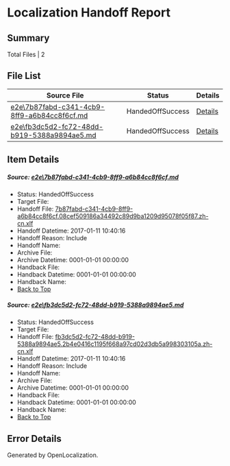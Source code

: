 # <a name='report-top'></a> Localization Handoff Report

## Summary
 Total Files | 2

## File List
 Source File | Status | Details 
 ----------- | ------ | ------- 
 [e2e\7b87fabd-c341-4cb9-8ff9-a6b84cc8f6cf.md](https://github.com/OpenLocalizationTestOrg/ol-test0/blob/5f1aa049d52e57fec818ef29778cb9d15cd8471d/e2e/7b87fabd-c341-4cb9-8ff9-a6b84cc8f6cf.md) | HandedOffSuccess | [Details](#800204a6f43824064bde7fcec0d688bb64ac0b0d6)
 [e2e\fb3dc5d2-fc72-48dd-b919-5388a9894ae5.md](https://github.com/OpenLocalizationTestOrg/ol-test0/blob/5f1aa049d52e57fec818ef29778cb9d15cd8471d/e2e/fb3dc5d2-fc72-48dd-b919-5388a9894ae5.md) | HandedOffSuccess | [Details](#565897610383719508e0a58b885aee3d08178d3514)

## Item Details
##### <a name='800204a6f43824064bde7fcec0d688bb64ac0b0d6'></a> Source: [e2e\7b87fabd-c341-4cb9-8ff9-a6b84cc8f6cf.md](https://github.com/OpenLocalizationTestOrg/ol-test0/blob/5f1aa049d52e57fec818ef29778cb9d15cd8471d/e2e/7b87fabd-c341-4cb9-8ff9-a6b84cc8f6cf.md)
* Status: HandedOffSuccess
* Target File: 
* Handoff File: [7b87fabd-c341-4cb9-8ff9-a6b84cc8f6cf.08cef509186a34492c89d9ba1209d95078f05f87.zh-cn.xlf](https://github.com/OpenLocalizationTestOrg/ol-test0-handoff/blob/3e43d3c52a4660109f7261126e6b59bd812ae9a2/ol-handoff/OpenLocalizationTestOrg/ol-test0-zhcn/shujia/ht/7b87fabd-c341-4cb9-8ff9-a6b84cc8f6cf.08cef509186a34492c89d9ba1209d95078f05f87.zh-cn.xlf)
* Handoff Datetime: 2017-01-11 10:40:16
* Handoff Reason: Include
* Handoff Name: 
* Archive File: 
* Archive Datetime: 0001-01-01 00:00:00
* Handback File: 
* Handback Datetime: 0001-01-01 00:00:00
* Handback Name: 
* [Back to Top](#report-top)

##### <a name='565897610383719508e0a58b885aee3d08178d3514'></a> Source: [e2e\fb3dc5d2-fc72-48dd-b919-5388a9894ae5.md](https://github.com/OpenLocalizationTestOrg/ol-test0/blob/5f1aa049d52e57fec818ef29778cb9d15cd8471d/e2e/fb3dc5d2-fc72-48dd-b919-5388a9894ae5.md)
* Status: HandedOffSuccess
* Target File: 
* Handoff File: [fb3dc5d2-fc72-48dd-b919-5388a9894ae5.2b4e0416c1195f668a97cd02d3db5a998303105a.zh-cn.xlf](https://github.com/OpenLocalizationTestOrg/ol-test0-handoff/blob/3e43d3c52a4660109f7261126e6b59bd812ae9a2/ol-handoff/OpenLocalizationTestOrg/ol-test0-zhcn/shujia/ht/fb3dc5d2-fc72-48dd-b919-5388a9894ae5.2b4e0416c1195f668a97cd02d3db5a998303105a.zh-cn.xlf)
* Handoff Datetime: 2017-01-11 10:40:16
* Handoff Reason: Include
* Handoff Name: 
* Archive File: 
* Archive Datetime: 0001-01-01 00:00:00
* Handback File: 
* Handback Datetime: 0001-01-01 00:00:00
* Handback Name: 
* [Back to Top](#report-top)


## Error Details

Generated by OpenLocalization.
